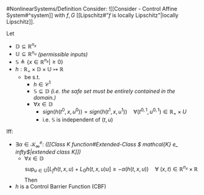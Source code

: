 #NonlinearSystems/Definition 
Consider: ![[Consider - Control Affine System#^system]]
with $f,G$ [[Lipschitz#"$f$ is locally Lipschitz"|locally Lipschitz]].

Let
- $\mathbb{D}\subseteq\mathbb{R}^{n_x}$
- $\mathbb{U}\subseteq\mathbb{R}^{n_u}$     *(permissible inputs)*
- $\mathbb{S}\triangleq\{x\in\mathbb{R}^{n_x}|\geq0\}$
- $h:\mathbb{R}_+\times\mathbb{D}\times\mathbb{U}\mapsto\mathbb{R}$
	- be s.t.
		- $h\in\mathcal{C}^1$
		- $\mathbb{S} \subseteq \mathbb{D}$      *(i.e. the safe set must be entirely contained in the domain.)*
		- $\forall x\in\mathbb{D}$
			- $sign(h(t^0,x,u^0)) = sign(h(t^1,x,u^1))\quad \forall(t^{0,1},u^{0,1})\in\mathbb{R}_+\times U$ 
			- i.e. $\mathbb{S}$ is independent of $(t,u)$

Iff:
- $\exists \alpha \in \mathcal{K}^e_\infty:$       *([[Class K function#Extended-Class $ mathcal{K} e_ infty$|extended class K]])*
	- $\forall x\in\mathbb{D}$
$$\sup_{u\in \mathbb{U}}\big[L_fh(t,x,u) + L_Gh(t,x,u)u\big] \geq -\alpha(h(t,x,u)) \quad \forall~(x,t)\in\mathbb{R}^{n_x}\times\mathbb{R}$$
Then
-  $h$ is a Control Barrier Function (CBF)

